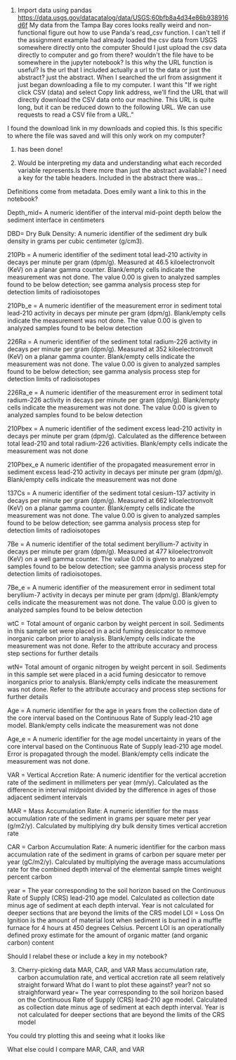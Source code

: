 1. Import data using pandas
https://data.usgs.gov/datacatalog/data/USGS:60bfb8a4d34e86b938916d6f
    My data from the Tampa Bay cores looks really weird and non-functional
    figure out how to use Panda's read_csv function. I can't tell if the assignment example had already loaded the csv data from USGS somewhere directly onto the computer
    Should I just upload the csv data directly to computer and go from there? wouldn't the file have to be somewhere in the jupyter notebook? Is this why the URL function is useful?
    Is the url that I included actually a url to the data or just the abstract? just the abstract. When I searched the url from assignment it just began downloading a file to my computer. I want this
    "If we right click CSV (data) and select Copy link address, we’ll find the URL that will directly download the CSV data onto our machine. This URL is quite long, but it can be reduced down to the following URL. We can use requests to read a CSV file from a URL."
    
I found the download link in my downloads and copied this. Is this specific to where the file was saved and will this only work on my computer?

1. has been done!

2. Would be interpreting my data and understanding what each recorded variable represents.Is there more than just the abstract available? I need a key for the table headers. Included in the abstract there was...




Definitions come from metadata. Does emily want a link to this in the notebook?


Depth_mid= A numeric identifier of the interval mid-point depth below the sediment interface in centimeters

DBD= Dry Bulk Density: A numeric identifier of the sediment dry bulk density in grams per cubic centimeter (g/cm3). 

210Pb = A numeric identifier of the sediment total lead-210 activity in decays per minute per gram (dpm/g). Measured at 46.5 kiloelectronvolt (KeV) on a planar gamma counter. Blank/empty cells indicate the measurement was not done. The value 0.00 is given to analyzed samples found to be below detection; see gamma analysis process step for detection limits of radioisotopes

210Pb_e = A numeric identifier of the measurement error in sediment total lead-210 activity in decays per minute per gram (dpm/g). Blank/empty cells indicate the measurement was not done. The value 0.00 is given to analyzed samples found to be below detection

226Ra = A numeric identifier of the sediment total radium-226 activity in decays per minute per gram (dpm/g). Measured at 352 kiloelectronvolt (KeV) on a planar gamma counter. Blank/empty cells indicate the measurement was not done. The value 0.00 is given to analyzed samples found to be below detection; see gamma analysis process step for detection limits of radioisotopes

226Ra_e = A numeric identifier of the measurement error in sediment total radium-226 activity in decays per minute per gram (dpm/g). Blank/empty cells indicate the measurement was not done. The value 0.00 is given to analyzed samples found to be below detection

210Pbex = A numeric identifier of the sediment excess lead-210 activity in decays per minute per gram (dpm/g). Calculated as the difference between total lead-210 and total radium-226 activities. Blank/empty cells indicate the measurement was not done

210Pbex_e A numeric identifier of the propagated measurement error in sediment excess lead-210 activity in decays per minute per gram (dpm/g). Blank/empty cells indicate the measurement was not done

137Cs = A numeric identifier of the sediment total cesium-137 activity in decays per minute per gram (dpm/g). Measured at 662 kiloelectronvolt (KeV) on a planar gamma counter. Blank/empty cells indicate the measurement was not done. The value 0.00 is given to analyzed samples found to be below detection; see gamma analysis process step for detection limits of radioisotopes

7Be = A numeric identifier of the total sediment beryllium-7 activity in decays per minute per gram (dpm/g). Measured at 477 kiloelectronvolt (KeV) on a well gamma counter. The value 0.00 is given to analyzed samples found to be below detection; see gamma analysis process step for detection limits of radioisotopes.

7Be_e = A numeric identifier of the measurement error in sediment total beryllium-7 activity in decays per minute per gram (dpm/g). Blank/empty cells indicate the measurement was not done. The value 0.00 is given to analyzed samples found to be below detection

wtC = Total amount of organic carbon by weight percent in soil. Sediments in this sample set were placed in a acid fuming desiccator to remove inorganic carbon prior to analysis. Blank/empty cells indicate the measurement was not done. Refer to the attribute accuracy and process step sections for further details

wtN= Total amount of organic nitrogen by weight percent in soil. Sediments in this sample set were placed in a acid fuming desiccator to remove inorganics prior to analysis. Blank/empty cells indicate the measurement was not done. Refer to the attribute accuracy and process step sections for further details

Age = A numeric identifier for the age in years from the collection date of the core interval based on the Continuous Rate of Supply lead-210 age model. Blank/empty cells indicate the measurement was not done

Age_e = A numeric identifier for the age model uncertainty in years of the core interval based on the Continuous Rate of Supply lead-210 age model. Error is propagated through the model. Blank/empty cells indicate the measurement was not done.

VAR = Vertical Accretion Rate: A numeric identifier for the vertical accretion rate of the sediment in millimeters per year (mm/y). Calculated as the difference in interval midpoint divided by the difference in ages of those adjacent sediment intervals

MAR = Mass Accumulation Rate: A numeric identifier for the mass accumulation rate of the sediment in grams per square meter per year (g/m2/y). Calculated by multiplying dry bulk density times vertical accretion rate

CAR = Carbon Accumulation Rate: A numeric identifier for the carbon mass accumulation rate of the sediment in grams of carbon per square meter per year (gC/m2/y). Calculated by multiplying the average mass accumulations rate for the combined depth interval of the elemental sample times weight percent carbon

year = The year corresponding to the soil horizon based on the Continuous Rate of Supply (CRS) lead-210 age model. Calculated as collection date minus age of sediment at each depth interval. Year is not calculated for deeper sections that are beyond the limits of the CRS model
LOI = Loss On Ignition is the amount of material lost when sediment is burned in a muffle furnace for 4 hours at 450 degrees Celsius. Percent LOI is an operationally defined proxy estimate for the amount of organic matter (and organic carbon) content

Should I relabel these or include a key in my notebook?

3. Cherry-picking data
MAR, CAR, and VAR
Mass accumulation rate, carbon accumulation rate, and vertical accretion rate all seem relatively straight forward
What do I want to plot these against?
year? not so straighforward
year= The year corresponding to the soil horizon based on the Continuous Rate of Supply (CRS) lead-210 age model. Calculated as collection date minus age of sediment at each depth interval. Year is not calculated for deeper sections that are beyond the limits of the CRS model

You could try plotting this and seeing what it looks like

What else could I compare MAR, CAR, and VAR
